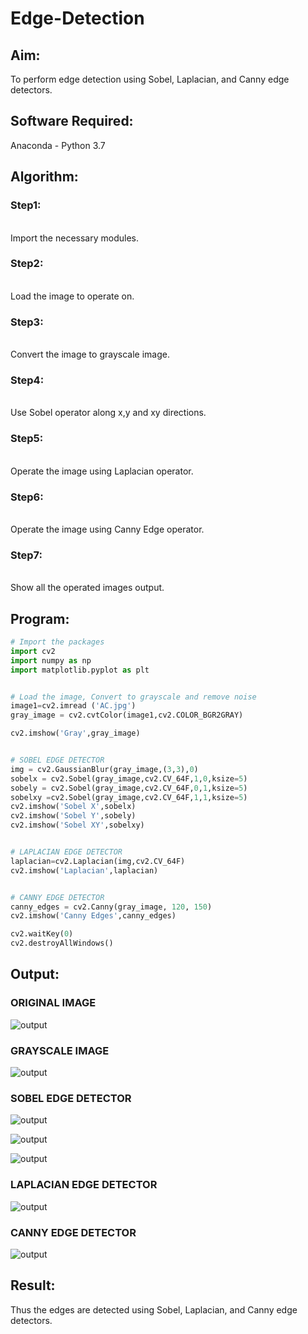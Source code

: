 # Edge-Detection
## Aim:
To perform edge detection using Sobel, Laplacian, and Canny edge detectors.

## Software Required:
Anaconda - Python 3.7

## Algorithm:
### Step1:
<br>
Import the necessary modules.

### Step2:
<br>
Load the image to operate on.

### Step3:
<br>
Convert the image to grayscale image.

### Step4:
<br>
Use Sobel operator along x,y and xy directions.

### Step5:
<br>
Operate the image using Laplacian operator.

### Step6:
<br>
Operate the image using Canny Edge operator.

### Step7:
<br>
Show all the operated images output.

## Program:

``` Python
# Import the packages
import cv2
import numpy as np
import matplotlib.pyplot as plt


# Load the image, Convert to grayscale and remove noise
image1=cv2.imread ('AC.jpg') 
gray_image = cv2.cvtColor(image1,cv2.COLOR_BGR2GRAY)

cv2.imshow('Gray',gray_image)


# SOBEL EDGE DETECTOR
img = cv2.GaussianBlur(gray_image,(3,3),0)
sobelx = cv2.Sobel(gray_image,cv2.CV_64F,1,0,ksize=5)
sobely = cv2.Sobel(gray_image,cv2.CV_64F,0,1,ksize=5)
sobelxy =cv2.Sobel(gray_image,cv2.CV_64F,1,1,ksize=5)
cv2.imshow('Sobel X',sobelx)
cv2.imshow('Sobel Y',sobely)
cv2.imshow('Sobel XY',sobelxy)


# LAPLACIAN EDGE DETECTOR
laplacian=cv2.Laplacian(img,cv2.CV_64F)
cv2.imshow('Laplacian',laplacian)


# CANNY EDGE DETECTOR
canny_edges = cv2.Canny(gray_image, 120, 150)
cv2.imshow('Canny Edges',canny_edges)

cv2.waitKey(0)
cv2.destroyAllWindows()


```
## Output:

### ORIGINAL IMAGE
![output](AC.jpg)

### GRAYSCALE IMAGE
![output](ss1.png)

### SOBEL EDGE DETECTOR
![output](ss2.png)

![output](ss3.png)

![output](ss4.png)

### LAPLACIAN EDGE DETECTOR
![output](ss5.png)

### CANNY EDGE DETECTOR
![output](ss6.png)

## Result:
Thus the edges are detected using Sobel, Laplacian, and Canny edge detectors.
